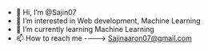 - 👋 Hi, I’m @Sajin07
- 👀 I’m interested in Web development, Machine Learning
- 🌱 I’m currently learning Machine Learning
- 📫 How to reach me ----> Sajinaaron07@gmail.com
